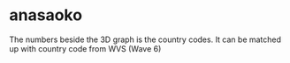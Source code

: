 # anasaoko
The numbers beside the 3D graph is the country codes. It can be matched up with country code from WVS (Wave 6)
